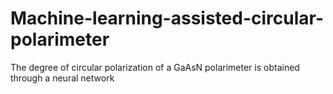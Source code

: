 # Machine-learning-assisted-circular-polarimeter
The degree of circular polarization of a GaAsN polarimeter is obtained through a neural network
